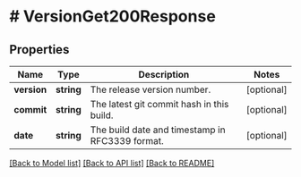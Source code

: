 # # VersionGet200Response

## Properties

Name | Type | Description | Notes
------------ | ------------- | ------------- | -------------
**version** | **string** | The release version number. | [optional]
**commit** | **string** | The latest git commit hash in this build. | [optional]
**date** | **string** | The build date and timestamp in RFC3339 format. | [optional]

[[Back to Model list]](../../README.md#models) [[Back to API list]](../../README.md#endpoints) [[Back to README]](../../README.md)
